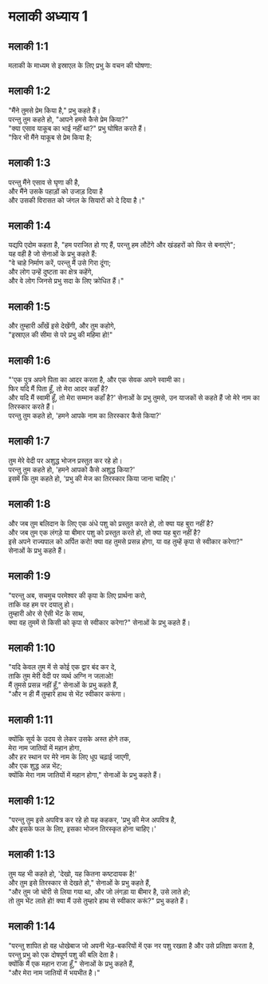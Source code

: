 # मलाकी अध्याय 1

## मलाकी 1:1

मलाकी के माध्यम से इस्राएल के लिए प्रभु के वचन की घोषणा:

## मलाकी 1:2

"मैंने तुमसे प्रेम किया है," प्रभु कहते हैं।  
परन्तु तुम कहते हो, "आपने हमसे कैसे प्रेम किया?"  
"क्या एसाव याकूब का भाई नहीं था?" प्रभु घोषित करते हैं।  
"फिर भी मैंने याकूब से प्रेम किया है;

## मलाकी 1:3

परन्तु मैंने एसाव से घृणा की है,  
और मैंने उसके पहाड़ों को उजाड़ दिया है  
और उसकी विरासत को जंगल के सियारों को दे दिया है।"

## मलाकी 1:4

यद्यपि एदोम कहता है, "हम पराजित हो गए हैं, परन्तु हम लौटेंगे और खंडहरों को फिर से बनाएंगे";  
यह वही है जो सेनाओं के प्रभु कहते हैं:  
"वे चाहे निर्माण करें, परन्तु मैं उसे गिरा दूंगा;  
और लोग उन्हें दुष्टता का क्षेत्र कहेंगे,  
और वे लोग जिनसे प्रभु सदा के लिए क्रोधित हैं।"

## मलाकी 1:5

और तुम्हारी आँखें इसे देखेंगी, और तुम कहोगे,  
"इस्राएल की सीमा से परे प्रभु की महिमा हो!"

## मलाकी 1:6

"'एक पुत्र अपने पिता का आदर करता है, और एक सेवक अपने स्वामी का।  
फिर यदि मैं पिता हूँ, तो मेरा आदर कहाँ है?  
और यदि मैं स्वामी हूँ, तो मेरा सम्मान कहाँ है?' सेनाओं के प्रभु तुमसे, उन याजकों से कहते हैं जो मेरे नाम का तिरस्कार करते हैं।  
परन्तु तुम कहते हो, 'हमने आपके नाम का तिरस्कार कैसे किया?'

## मलाकी 1:7

तुम मेरे वेदी पर अशुद्ध भोजन प्रस्तुत कर रहे हो।  
परन्तु तुम कहते हो, 'हमने आपको कैसे अशुद्ध किया?'  
इसमें कि तुम कहते हो, 'प्रभु की मेज का तिरस्कार किया जाना चाहिए।'

## मलाकी 1:8

और जब तुम बलिदान के लिए एक अंधे पशु को प्रस्तुत करते हो, तो क्या यह बुरा नहीं है?  
और जब तुम एक लंगड़े या बीमार पशु को प्रस्तुत करते हो, तो क्या यह बुरा नहीं है?  
इसे अपने राज्यपाल को अर्पित करो! क्या वह तुमसे प्रसन्न होगा, या वह तुम्हें कृपा से स्वीकार करेगा?" सेनाओं के प्रभु कहते हैं।

## मलाकी 1:9

"परन्तु अब, सचमुच परमेश्वर की कृपा के लिए प्रार्थना करो,  
ताकि वह हम पर दयालु हो।  
तुम्हारी ओर से ऐसी भेंट के साथ,  
क्या वह तुममें से किसी को कृपा से स्वीकार करेगा?" सेनाओं के प्रभु कहते हैं।

## मलाकी 1:10

"यदि केवल तुम में से कोई एक द्वार बंद कर दे,  
ताकि तुम मेरी वेदी पर व्यर्थ अग्नि न जलाओ!  
मैं तुमसे प्रसन्न नहीं हूँ," सेनाओं के प्रभु कहते हैं,  
"और न ही मैं तुम्हारे हाथ से भेंट स्वीकार करूंगा।

## मलाकी 1:11

क्योंकि सूर्य के उदय से लेकर उसके अस्त होने तक,  
मेरा नाम जातियों में महान होगा,  
और हर स्थान पर मेरे नाम के लिए धूप चढ़ाई जाएगी,  
और एक शुद्ध अन्न भेंट;  
क्योंकि मेरा नाम जातियों में महान होगा," सेनाओं के प्रभु कहते हैं।

## मलाकी 1:12

"परन्तु तुम इसे अपवित्र कर रहे हो यह कहकर, 'प्रभु की मेज अपवित्र है,  
और इसके फल के लिए, इसका भोजन तिरस्कृत होना चाहिए।'

## मलाकी 1:13

तुम यह भी कहते हो, 'देखो, यह कितना कष्टदायक है!'  
और तुम इसे तिरस्कार से देखते हो," सेनाओं के प्रभु कहते हैं,  
"और तुम जो चोरी से लिया गया था, और जो लंगड़ा या बीमार है, उसे लाते हो;  
तो तुम भेंट लाते हो! क्या मैं उसे तुम्हारे हाथ से स्वीकार करूं?" प्रभु कहते हैं।

## मलाकी 1:14

"परन्तु शापित हो वह धोखेबाज जो अपनी भेड़-बकरियों में एक नर पशु रखता है और उसे प्रतिज्ञा करता है,  
परन्तु प्रभु को एक दोषपूर्ण पशु की बलि देता है।  
क्योंकि मैं एक महान राजा हूँ," सेनाओं के प्रभु कहते हैं,  
"और मेरा नाम जातियों में भयभीत है।"
